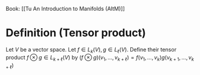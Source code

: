 Book: [[Tu An Introduction to Manifolds (AItM)]]
# Definition (Tensor product)
Let $V$ be a vector space.
Let $f\in L_{k}(V),g\in L_{\ell}(V)$.
Define their tensor product $f\otimes g\in L_{k+\ell}(V)$ by $(f\otimes g)(v_{1},\dots,v_{k+\ell})=f(v_{1},\dots,v_{k})g(v_{k+1},\dots,v_{k+\ell})$
